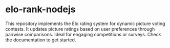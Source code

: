 # elo-rank-nodejs
This repository implements the Elo rating system for dynamic picture voting contests. It updates picture ratings based on user preferences through pairwise comparisons. Ideal for engaging competitions or surveys. Check the documentation to get started.
